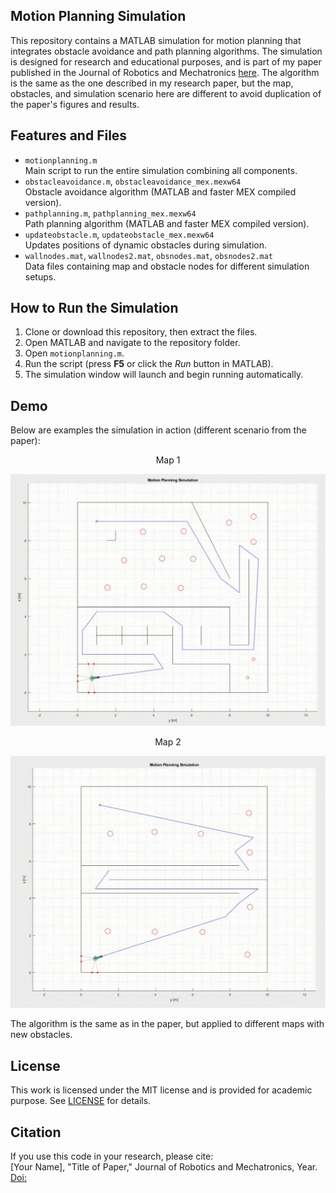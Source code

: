 ## Motion Planning Simulation
This repository contains a MATLAB simulation for motion planning that integrates obstacle avoidance and path planning algorithms. The simulation is designed for research and educational purposes, and is part of my paper published in the Journal of Robotics and Mechatronics [here](https://doi.org/xxxxxx).
The algorithm is the same as the one described in my research paper, but the map, obstacles, and simulation scenario here are different to avoid duplication of the paper's figures and results.

## Features and Files
- `motionplanning.m`  
  Main script to run the entire simulation combining all components.
- `obstacleavoidance.m`, `obstacleavoidance_mex.mexw64`  
  Obstacle avoidance algorithm (MATLAB and faster MEX compiled version).
- `pathplanning.m`, `pathplanning_mex.mexw64`  
  Path planning algorithm (MATLAB and faster MEX compiled version).
- `updateobstacle.m`, `updateobstacle_mex.mexw64`  
  Updates positions of dynamic obstacles during simulation.
- `wallnodes.mat`, `wallnodes2.mat`, `obsnodes.mat`, `obsnodes2.mat`  
  Data files containing map and obstacle nodes for different simulation setups.

## How to Run the Simulation
1. Clone or download this repository, then extract the files.
2. Open MATLAB and navigate to the repository folder.
3. Open `motionplanning.m`.
4. Run the script (press **F5** or click the *Run* button in MATLAB).
5. The simulation window will launch and begin running automatically.

## Demo
Below are examples the simulation in action (different scenario from the paper):
<p align="center">
  Map 1
</p>

![](./imgs/map1.gif)
<p align="center">
  Map 2
</p>

![](./imgs/map2.gif)

The algorithm is the same as in the paper, but applied to different maps with new obstacles.

## License
This work is licensed under the MIT license and is provided for academic purpose. See [LICENSE](LICENSE) for details.

## Citation
If you use this code in your research, please cite:  
[Your Name], "Title of Paper," Journal of Robotics and Mechatronics, Year.  
[Doi:](https://doi.org/xxxxxx)












